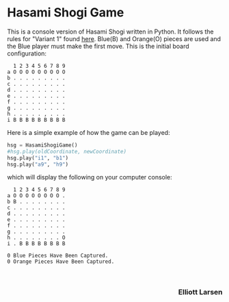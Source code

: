 # Hasami Shogi Game 

This is a console version of Hasami Shogi written in Python.  It follows the rules for "Variant 1" found [here](https://en.wikipedia.org/wiki/Hasami_shogi).  Blue(B) and Orange(O) pieces are used and the Blue player must make the first move.  This is the initial board configuration:



```
  1 2 3 4 5 6 7 8 9
a O O O O O O O O O
b . . . . . . . . .
c . . . . . . . . .
d . . . . . . . . .
e . . . . . . . . .
f . . . . . . . . .
g . . . . . . . . .
h . . . . . , . . .
i B B B B B B B B B
```

Here is a simple example of how the game can be played:

```python
hsg = HasamiShogiGame()
#hsg.play(oldCoordinate, newCoordinate)
hsg.play("i1", "b1")
hsg.play("a9", "h9")
```
which will display the following on your computer console:

```
  1 2 3 4 5 6 7 8 9 
a O O O O O O O O . 
b B . . . . . . . . 
c . . . . . . . . . 
d . . . . . . . . . 
e . . . . . . . . . 
f . . . . . . . . . 
g . . . . . . . . . 
h . . . . . . . . O 
i . B B B B B B B B 

0 Blue Pieces Have Been Captured.
0 Orange Pieces Have Been Captured.
```
<br>
<h3 align = "right"> Elliott Larsen </h3>
